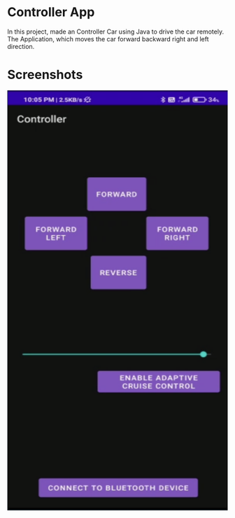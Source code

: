 # Controller App
In this project, made an Controller Car using Java to drive the car remotely. The Application, which moves the car forward backward right and left direction.


# Screenshots

<p >
  <div align="center" >
 <img width="540" height="960" src="https://github.com/Kanishk-K-U/Adaptive-Cruise-Controlled-Car/blob/main/Controller%20APP/app.png">
    </div>
</p>


